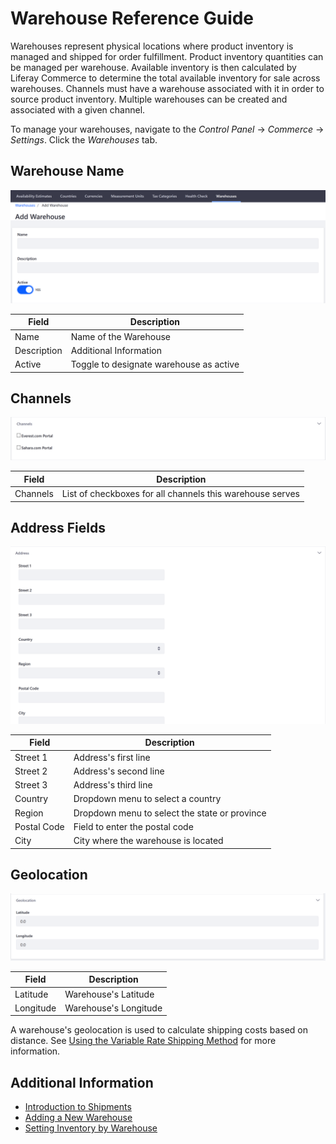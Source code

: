 # Warehouse Reference Guide

Warehouses represent physical locations where product inventory is managed and shipped for order fulfillment. Product inventory quantities can be managed per warehouse. Available inventory is then calculated by Liferay Commerce to determine the total available inventory for sale across warehouses. Channels must have a warehouse associated with it in order to source product inventory. Multiple warehouses can be created and associated with a given channel.

To manage your warehouses, navigate to the _Control Panel_ → _Commerce_ → _Settings_. Click the _Warehouses_ tab.

## Warehouse Name

![Adding a Warehouse](./warehouse-reference-guide/images/01.png)

| Field | Description |
| --- | --- |
| Name | Name of the Warehouse |
| Description | Additional Information |
| Active | Toggle to designate warehouse as active |

## Channels

![Selecting a Channel](./warehouse-reference-guide/images/02.png)

| Field | Description |
| --- | --- |
| Channels | List of checkboxes for all channels this warehouse serves |

## Address Fields

![Adding the Warehouse's Address](./warehouse-reference-guide/images/03.png)

| Field | Description |
| --- | --- |
| Street 1 | Address's first line |
| Street 2 | Address's second line |
| Street 3 | Address's third line |
| Country | Dropdown menu to select a country |
| Region | Dropdown menu to select the state or province |
| Postal Code | Field to enter the postal code |
| City | City where the warehouse is located |

## Geolocation

![Setting the warehouse's geolocation](./warehouse-reference-guide/images/04.png)

| Field | Description |
| --- | --- |
| Latitude | Warehouse's Latitude |
| Longitude | Warehouse's Longitude |

A warehouse's geolocation is used to calculate shipping costs based on distance. See [Using the Variable Rate Shipping Method](../../store-administration/configuring-shipping-methods/using-the-variable-rate-shipping-method.md) for more information.

## Additional Information

* [Introduction to Shipments](../../orders-and-fulfillment/shipments/introduction-to-shipments.md)
* [Adding a New Warehouse](./adding-a-new-warehouse.md)
* [Setting Inventory by Warehouse](./setting-inventory-by-warehouse.md)
